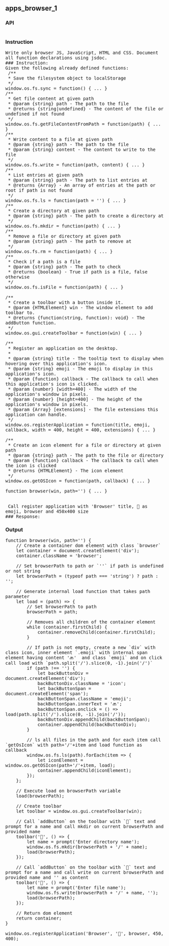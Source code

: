 ## apps_browser_1
### API
<pre style='text-wrap: wrap'></pre>
### Instruction
<pre style='text-wrap: wrap'>Write only browser JS, JavaScript, HTML and CSS. Document all function declarations using jsdoc.
### Instruction:
Given the following already defined functions:
 /**
 * Save the filesystem object to localStorage
 */
window.os.fs.sync = function() { ... }
/**
 * Get file content at given path
 * @param {string} path - The path to the file
 * @returns {string|undefined} - The content of the file or undefined if not found
 */
window.os.fs.getFileContentFromPath = function(path) { ... }
/**
 * Write content to a file at given path
 * @param {string} path - The path to the file
 * @param {string} content - The content to write to the file
 */
window.os.fs.write = function(path, content) { ... }
/**
 * List entries at given path
 * @param {string} path - The path to list entries at
 * @returns {Array} - An array of entries at the path or root if path is not found
 */
window.os.fs.ls = function(path = '') { ... }
/**
 * Create a directory at given path
 * @param {string} path - The path to create a directory at
 */
window.os.fs.mkdir = function(path) { ... }
/**
 * Remove a file or directory at given path
 * @param {string} path - The path to remove at
 */
window.os.fs.rm = function(path) { ... }
/**
 * Check if a path is a file
 * @param {string} path - The path to check
 * @returns {boolean} - True if path is a file, false otherwise
 */
window.os.fs.isFile = function(path) { ... }

/**
 * Create a toolbar with a button inside it.
 * @param {HTMLElement} win - The window element to add toolbar to.
 * @returns {function(string, function): void} - The addButton function.
 */
window.os.gui.createToolbar = function(win) { ... }

/**
 * Register an application on the desktop.
 * 
 * @param {string} title - The tooltip text to display when hovering over this application's icon.
 * @param {string} emoji - The emoji to display in this application's icon.
 * @param {function} callback - The callback to call when this application's icon is clicked.
 * @param {number} [width=400] - The width of the application's window in pixels.
 * @param {number} [height=400] - The height of the application's window in pixels.
 * @param {Array<string>} [extensions] - The file extensions this application can handle.
 */
window.os.registerApplication = function(title, emoji, callback, width = 400, height = 400, extensions) { ... }

/**
 * Create an icon element for a file or directory at given path
 * @param {string} path - The path to the file or directory
 * @param {function} callback - The callback to call when the icon is clicked
 * @returns {HTMLElement} - The icon element
 */
window.os.getOSIcon = function(path, callback) { ... }

function browser(win, path='') { ... }


 Call register application with 'Browser' title, 📂 as emoji, browser and 450x400 size 
### Response:
</pre>
### Output
<pre style='text-wrap: wrap'>function browser(win, path='') {
    // Create a container dom element with class `browser`
    let container = document.createElement('div');
    container.className = 'browser';
    
    // Set browserPath to path or `''` if path is undefined or not string
    let browserPath = (typeof path === 'string') ? path : '';
    
    // Generate internal load function that takes path parameter
    let load = (path) => {
        // Set browserPath to path
        browserPath = path;
        
        // Removes all children of the container element
        while (container.firstChild) {
            container.removeChild(container.firstChild);
        }
        
        // If path is not empty, create a new `div` with class icon, inner element `.emoji` with internal span element having content '🔙'  and class `emoji` and on click call load with `path.split('/').slice(0, -1).join('/')`
        if (path !== '') {
            let backButtonDiv = document.createElement('div');
            backButtonDiv.className = 'icon';
            let backButtonSpan = document.createElement('span');
            backButtonSpan.className = 'emoji';
            backButtonSpan.innerText = '🔙';
            backButtonSpan.onclick = () => load(path.split('/').slice(0, -1).join('/'));
            backButtonDiv.appendChild(backButtonSpan);
            container.appendChild(backButtonDiv);
        }
        
        // ls all files in the path and for each item call `getOsIcon` with path+'/'+item and load function as callback
        window.os.fs.ls(path).forEach(item => {
            let iconElement = window.os.getOSIcon(path+'/'+item, load);
            container.appendChild(iconElement);
        });
    };
    
    // Execute load on browserPath variable
    load(browserPath);
    
    // Create toolbar
    let toolbar = window.os.gui.createToolbar(win);
    
    // Call `addButton` on the toolbar with `📁` text and prompt for a name and call mkdir on current browserPath and provided name
    toolbar('📁', () => {
        let name = prompt('Enter directory name');
        window.os.fs.mkdir(browserPath + '/' + name);
        load(browserPath);
    });
    
    // Call `addButton` on the toolbar with `📄` text and prompt for a name and call write on current browserPath and provided name and '' as content
    toolbar('📄', () => {
        let name = prompt('Enter file name');
        window.os.fs.write(browserPath + '/' + name, '');
        load(browserPath);
    });
    
    // Return dom element 
    return container;
}

window.os.registerApplication('Browser', '📂', browser, 450, 400);

</pre>
